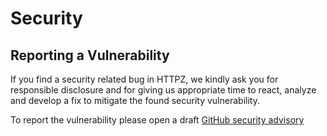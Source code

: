 # Security

## Reporting a Vulnerability

If you find a security related bug in HTTPZ, we kindly ask you for responsible disclosure and for giving us appropriate time to react, analyze and develop a fix to mitigate the found security vulnerability.

To report the vulnerability please open a draft [GitHub security advisory](https://github.com/zama-ai/fhevm-solidity/security/advisories/new)
